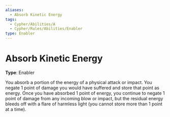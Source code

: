```yaml
---
aliases:
  - Absorb Kinetic Energy
tags:
  - Cypher/Abilities/A
  - Cypher/Rules/Abilities/Enabler
type: Enabler
---
```


# Absorb Kinetic Energy

**Type**: Enabler

You absorb a portion of the energy of a physical attack or impact. You negate 1 point of damage you would have suffered and store that point as energy. Once you have absorbed 1 point of energy, you continue to negate 1 point of damage from any incoming blow or impact, but the residual energy bleeds off with a flare of harmless light (you cannot store more than 1 point at a time).
